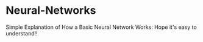 # Neural-Networks
Simple Explanation of How a Basic Neural Network Works:
Hope it's easy to understand!!
